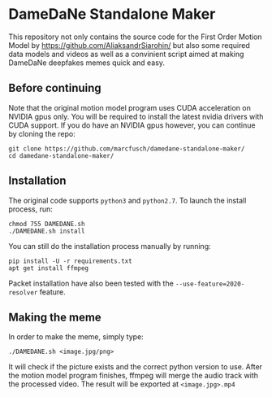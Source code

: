 # DameDaNe Standalone Maker

This repository not only contains the source code for the First Order Motion Model by https://github.com/AliaksandrSiarohin/ but also some required data models and videos as well as a convinient script aimed at making DameDaNe deepfakes memes quick and easy.

## Before continuing

Note that the original motion model program uses CUDA acceleration on NVIDIA gpus only. You will be required to install the latest nvidia drivers with CUDA support.
If you do have an NVIDIA gpus however, you can continue by cloning the repo:
```
git clone https://github.com/marcfusch/damedane-standalone-maker/
cd damedane-standalone-maker/
```
## Installation

The original code supports ```python3``` and ```python2.7```. To launch the install process, run:
```
chmod 755 DAMEDANE.sh
./DAMEDANE.sh install
```
You can still do the installation process manually by running:
```
pip install -U -r requirements.txt
apt get install ffmpeg
```
Packet installation have also been tested with the ```--use-feature=2020-resolver``` feature.

## Making the meme

In order to make the meme, simply type:
```
./DAMEDANE.sh <image.jpg/png>
```
It will check if the picture exists and the correct python version to use.
After the motion model program finishes, ffmpeg will merge the audio track with the processed video.
The result will be exported at ```<image.jpg>.mp4```
